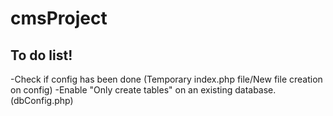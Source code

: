 cmsProject
==========

To do list!
----------
-Check if config has been done (Temporary index.php file/New file creation on config)
-Enable "Only create tables" on an existing database. (dbConfig.php)